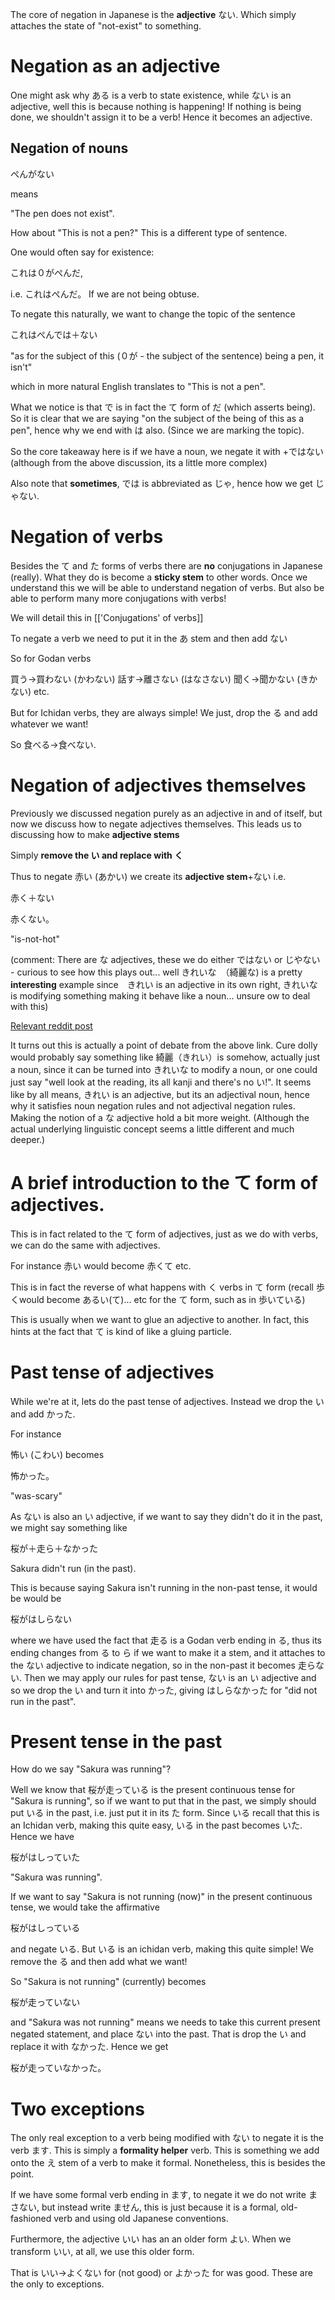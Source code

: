 The core of negation in Japanese is the **adjective** ない. Which simply attaches the state of "not-exist" to something.

# Negation as an adjective
One might ask why ある is a verb to state existence, while ない is an adjective, well this is because nothing is happening! If nothing is being done, we shouldn't assign it to be a verb! Hence it becomes an adjective.

## Negation of nouns

ぺんがない

means

"The pen does not exist".

How about "This is not a pen?" This is a different type of sentence.

One would often say for existence:

これは０がぺんだ, 

i.e. これはぺんだ。 If we are not being obtuse.

To negate this naturally, we want to change the topic of the sentence

これはぺんでは＋ない

"as for the subject of this (０が - the subject of the sentence) being a pen, it isn't"

which in more natural English translates to "This is not a pen".

What we notice is that で is in fact the て form of だ (which asserts being). So it is clear that we are saying "on the subject of the being of this as a pen", hence why we end with は also. (Since we are marking the topic).

So the core takeaway here is if we have a noun, we negate it with +ではない (although from the above discussion, its a little more complex)

Also note that **sometimes**, では is abbreviated as じゃ, hence how we get じゃない.

# Negation of verbs
Besides the て and た forms of verbs there are **no** conjugations in Japanese (really). What they do is become a **sticky stem** to other words. Once we understand this we will be able to understand negation of verbs. But also be able to perform many more conjugations with verbs!

We will detail this in [['Conjugations' of verbs]]

To negate a verb we need to put it in the あ stem and then add ない

So for Godan verbs

買う→買わない (かわない)
話す→離さない (はなさない)
聞く→聞かない (きかない)
etc.

But for Ichidan verbs, they are always simple! We just, drop the る and add whatever we want!

So 食べる→食べない.

# Negation of adjectives themselves
Previously we discussed negation purely as an adjective in and of itself, but now we discuss how to negate adjectives themselves. This leads us to discussing how to make **adjective stems**

Simply **remove the い and replace with く**

Thus to negate 赤い (あかい) we create its **adjective stem**+ない
i.e.

赤く＋ない

赤くない。

"is-not-hot"

(comment: There are  な adjectives, these we do either ではない or じやない - curious to see how this plays out... well きれいな　（綺麗な) is a pretty **interesting** example since　きれい is an adjective in its own right, きれいな is modifying something making it behave like a noun... unsure ow to deal with this)

[Relevant reddit post](https://www.reddit.com/r/LearnJapanese/comments/vbq24g/language_models_iadjectives_and_naadjectives_vs/#:~:text=Cure%20Dolly's%20model%20suggests%20that,that%20other%20nouns%20don't.)

It turns out this is actually a point of debate from the above link. Cure dolly would probably say something like 綺麗（きれい）is somehow, actually just a noun, since it can be turned into きれいな to modify a noun, or one could just say "well look at the reading, its all kanji and there's no い!". It seems like by all means, きれい is an adjective, but its an adjectival noun, hence why it satisfies noun negation rules and not adjectival negation rules. Making the notion of a な adjective hold a bit more weight. (Although the actual underlying linguistic concept seems a little different and much deeper.)
# A brief introduction to the て form of adjectives.

This is in fact related to the て form of adjectives, just as we do with verbs, we can do the same with adjectives.

For instance 赤い would become 赤くて etc.

This is in fact the reverse of what happens with く verbs in て form (recall 歩くwould become あるい(て)... etc for the て form, such as in 歩いている)

This is usually when we want to glue an adjective to another. In fact, this hints at the fact that て is kind of like a gluing particle.
# Past tense of adjectives

While we're at it, lets do the past tense of adjectives. Instead we drop the い and add かった.

For instance

怖い (こわい) becomes

怖かった。

"was-scary"

As ない is also an い adjective, if we want to say they didn't do it in the past, we might say something like

桜が＋走ら＋なかった

Sakura didn't run (in the past).

This is because saying Sakura isn't running in the non-past tense, it would be would be

桜がはしらない

where we have used the fact that 走る is a Godan verb ending in る, thus its ending changes from る to ら if we want to make it a stem, and it attaches to the ない adjective to indicate negation, so in the non-past it becomes 走らない. Then we may apply our rules for past tense, ない is an い adjective and so we drop the い and turn it into かった, giving はしらなかった for "did not run in the past".

# Present tense in the past
How do we say "Sakura was running"?

Well we know that 桜が走っている is the present continuous tense for "Sakura is running", so if we want to put that in the past, we simply should put いる in the past, i.e. just put it in its た form. Since いる recall that this is an Ichidan verb, making this quite easy, いる in the past becomes いた. Hence we have

桜がはしっていた

"Sakura was running".

If we want to say "Sakura is not running (now)" in the present continuous tense, we would take the affirmative

桜がはしっている

and negate いる. But いる is an ichidan verb, making this quite simple! We remove the る and then add what we want!

So "Sakura is not running" (currently) becomes

桜が走っていない

and "Sakura was not running" means we needs to take this current present negated statement, and place ない into the past. That is drop the い and replace it with なかった. Hence we get

桜が走っていなかった。

# Two exceptions
The only real exception to a verb being modified with ない to negate it is the verb ます. This is simply a **formality helper** verb. This is something we add onto the え stem of a verb to make it formal. Nonetheless, this is besides the point.

If we have some formal verb ending in ます, to negate it we do not write まさない, but instead write ません, this is just because it is a formal, old-fashioned verb and using old Japanese conventions.

Furthermore, the adjective いい has an an older form よい. When we transform いい, at all, we use this older form.

That is いい→よくない for (not good) or よかった for was good. These are the only to exceptions.
